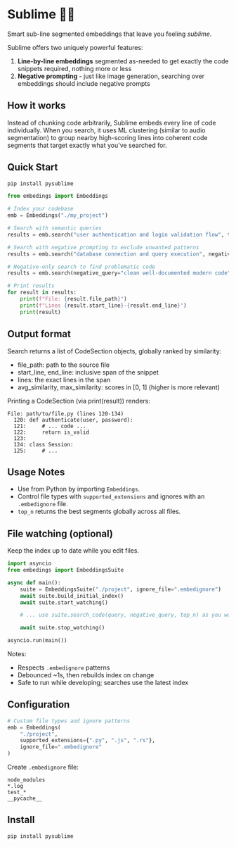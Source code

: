 # Sublime 🍋‍🟩

Smart sub-line segmented embeddings that leave you feeling *sublime*.

Sublime offers two uniquely powerful features:
1. **Line-by-line embeddings** segmented as-needed to get exactly the code snippets required, nothing more or less
2. **Negative prompting** - just like image generation, searching over embeddings should include negative prompts

## How it works

Instead of chunking code arbitrarily, Sublime embeds every line of code individually. When you search, it uses ML clustering (similar to audio segmentation) to group nearby high-scoring lines into coherent code segments that target exactly what you've searched for.

## Quick Start

```bash
pip install pysublime
```

```python
from embedings import Embeddings

# Index your codebase
emb = Embeddings("./my_project")

# Search with semantic queries
results = emb.search("user authentication and login validation flow", top_n=1)

# Search with negative prompting to exclude unwanted patterns
results = emb.search("database connection and query execution", negative_query="test mocks and unit testing", top_n=1)

# Negative-only search to find problematic code
results = emb.search(negative_query="clean well-documented modern code", top_n=1)

# Print results
for result in results:
    print(f"File: {result.file_path}")
    print(f"Lines {result.start_line}-{result.end_line}")
    print(result)
```

## Output format

Search returns a list of CodeSection objects, globally ranked by similarity:
- file_path: path to the source file
- start_line, end_line: inclusive span of the snippet
- lines: the exact lines in the span
- avg_similarity, max_similarity: scores in [0, 1] (higher is more relevant)

Printing a CodeSection (via print(result)) renders:

```text
File: path/to/file.py (lines 120-134)
  120: def authenticate(user, password):
  121:     # ... code ...
  122:     return is_valid
  123: 
  124: class Session:
  125:     # ...
```

## Usage Notes

- Use from Python by importing `Embeddings`.
- Control file types with `supported_extensions` and ignores with an `.embedignore` file.
- `top_n` returns the best segments globally across all files.

## File watching (optional)

Keep the index up to date while you edit files.

```python
import asyncio
from embedings import EmbeddingsSuite

async def main():
    suite = EmbeddingsSuite("./project", ignore_file=".embedignore")
    await suite.build_initial_index()
    await suite.start_watching()

    # ... use suite.search_code(query, negative_query, top_n) as you work ...

    await suite.stop_watching()

asyncio.run(main())
```

Notes:
- Respects `.embedignore` patterns
- Debounced ~1s, then rebuilds index on change
- Safe to run while developing; searches use the latest index

## Configuration

```python
# Custom file types and ignore patterns
emb = Embeddings(
    "./project",
    supported_extensions={".py", ".js", ".rs"}, 
    ignore_file=".embedignore"
)
```

Create `.embedignore` file:
```
node_modules
*.log
test_*
__pycache__
```

## Install

```bash
pip install pysublime
```